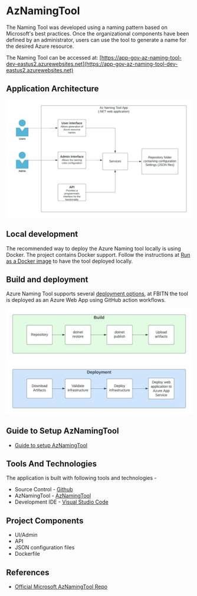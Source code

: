 # AzNamingTool

The Naming Tool was developed using a naming pattern based on Microsoft's best practices. Once the organizational components have been defined by an administrator, users can use the tool to generate a name for the desired Azure resource.

The Naming Tool can be accessed at: [https://app-gov-az-naming-tool-dev-eastus2.azurewebsites.net](https://app-gov-az-naming-tool-dev-eastus2.azurewebsites.net)


## Application Architecture

![Architecture](./docs/az-naming-tool-app-arch.jpeg)

## Local development

The recommended way to deploy the Azure Naming tool locally is using Docker. The project contains Docker support. Follow the instructions at [Run as a Docker image](https://github.com/microsoft/CloudAdoptionFramework/blob/master/ready/AzNamingTool/INSTALLATION.md#run-as-a-docker-image) to have the tool deployed locally.

## Build and deployment

Azure Naming Tool supports several [deployment options](https://github.com/microsoft/CloudAdoptionFramework/blob/master/ready/AzNamingTool/INSTALLATION.md#choosing-an-installation-option), at FBITN the tool is deployed as an Azure Web App using GitHub action workflows.

![CI/CD workflows](./docs/az-naming-tool-ci-cd.jpeg)

## Guide to Setup AzNamingTool

- [Guide to setup AzNamingTool](https://github.com/microsoft/CloudAdoptionFramework/blob/master/ready/AzNamingTool/INSTALLATION.md)

## Tools And Technologies

The application is built with following tools and technologies -

- Source Control - [Github](https://github.com/)
- AzNamingTool - [AzNamingTool](https://github.com/microsoft/CloudAdoptionFramework/tree/master/ready/AzNamingTool#overview)
- Development IDE - [Visual Studio Code](https://code.visualstudio.com/)

## Project Components

- UI/Admin
- API
- JSON configuration files
- Dockerfile

## References

- [Official Microsoft AzNamingTool Repo](https://github.com/microsoft/CloudAdoptionFramework/tree/master/ready/AzNamingTool#overview)
